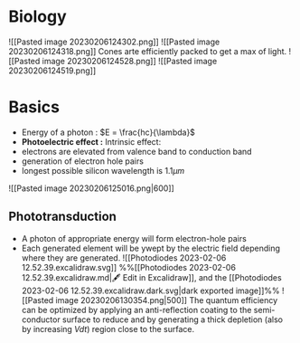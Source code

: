 # Biology
![[Pasted image 20230206124302.png]]
![[Pasted image 20230206124318.png]]
Cones arte efficiently packed to get a max of light.
![[Pasted image 20230206124528.png]]
![[Pasted image 20230206124519.png]]

# Basics

- Energy of a photon : $E = \frac{hc}{\lambda}$
- **Photoelectric effect :**
Intrinsic effect:
- electrons are elevated from valence band to conduction band
- generation of electron hole pairs
- longest possible silicon wavelength is $1.1\mu m$

![[Pasted image 20230206125016.png|600]]

## Phototransduction
- A photon of appropriate energy will form electron-hole pairs 
- Each generated element will be ywept by the electric field depending where they are generated.
![[Photodiodes 2023-02-06 12.52.39.excalidraw.svg]]
%%[[Photodiodes 2023-02-06 12.52.39.excalidraw.md|🖋 Edit in Excalidraw]], and the [[Photodiodes 2023-02-06 12.52.39.excalidraw.dark.svg|dark exported image]]%%
![[Pasted image 20230206130354.png|500]]
The quantum  efficiency can be optimized by applying an anti-reflection coating to the semi-conductor surface to reduce and by generating a thick depletion (also by increasing $Vdt$) region close to the surface.